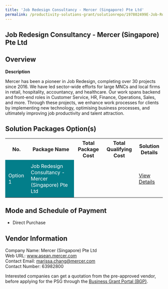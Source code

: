 ```yaml
---
title: 'Job Redesign Consultancy - Mercer (Singapore) Pte Ltd'
permalink: /productivity-solutions-grant/solutionrepo/197802499E-Job-Rdsgn-CST-Mrcr-SG-PL-G
---
```


## Job Redesign Consultancy - Mercer (Singapore) Pte Ltd

## Overview

**Description**

Mercer has been a pioneer in Job Redesign, completing over 30 projects since 2016. We have led sector-wide efforts for large MNCs and local firms in retail, hospitality, accountancy, and healthcare. Our work spans backend and front-end roles in Customer Service, HR, Finance, Operations, Sales, and more. Through these projects, we enhance work processes for clients by implementing new technology, optimising business processes, and ultimately improving job productivity and talent attraction.

## Solution Packages Option(s)

<table>
<tr>
<th><b>No.</b></th>
<th><b>Package Name</b></th>
<th><b>Total Package Cost</b></th>
<th><b>Total Qualifying Cost</b></th>
<th><b>Solution Details</b></th>
</tr>
<tr>
<td style='padding: 10px; background-color: #037E8A; color: #FFFFFF;'>Option 1</td>
<td style='padding: 10px; background-color: #037E8A; color: #FFFFFF;'>Job Redesign Consultancy - Mercer (Singapore) Pte Ltd</td>
<td style='padding: 10px;'> </td>
<td style='padding: 10px;'> </td>
<td style='padding: 10px;'><a href='/images/psg/CaseStudiesbyMercer(Singapore)PteLtd.pdf' target='_blank'>View Details</a></td>
</tr>
</table>

## Mode and Schedule of Payment

 - Direct Purchase

## Vendor Information

 Company Name: Mercer (Singapore) Pte Ltd<br>Web URL: www.asean.mercer.com<br>Contact Email: marissa.chang@mercer.com<br>Contact Number: 63982800

Interested companies can get a quotation from the pre-approved vendor, before applying for the PSG through the <a href='https://www.businessgrants.gov.sg/' target='_blank' rel='noopener'>Business Grant Portal (BGP)</a>.

<script src="/jquery/resize-tables.js"></script>
